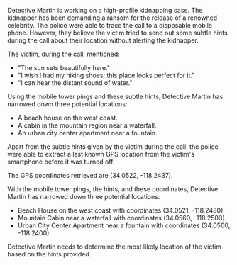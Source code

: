 Detective Martin is working on a high-profile kidnapping case. The kidnapper has been demanding a ransom for the release of a renowned celebrity. The police were able to trace the call to a disposable mobile phone. However, they believe the victim tried to send out some subtle hints during the call about their location without alerting the kidnapper.

The victim, during the call, mentioned:

- "The sun sets beautifully here."
- "I wish I had my hiking shoes; this place looks perfect for it."
- "I can hear the distant sound of water."

Using the mobile tower pings and these subtle hints, Detective Martin has narrowed down three potential locations:

- A beach house on the west coast.
- A cabin in the mountain region near a waterfall.
- An urban city center apartment near a fountain.

Apart from the subtle hints given by the victim during the call, the police were able to extract a last known GPS location from the victim's smartphone before it was turned off.

The GPS coordinates retrieved are (34.0522, -118.2437).

With the mobile tower pings, the hints, and these coordinates, Detective Martin has narrowed down three potential locations:

- Beach House on the west coast with coordinates (34.0521, -118.2480).
- Mountain Cabin near a waterfall with coordinates (34.0560, -118.2500).
- Urban City Center Apartment near a fountain with coordinates (34.0500, -118.2400).

Detective Martin needs to determine the most likely location of the victim based on the hints provided.

